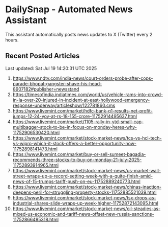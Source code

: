# DailySnap - Automated News Assistant

This assistant automatically posts news updates to X (Twitter) every 2 hours.

## Recent Posted Articles

Last updated: Sat Jul 19 14:20:31 UTC 2025

1. https://www.ndtv.com/india-news/court-orders-probe-after-cops-parade-bhopal-gangster-shave-his-head-8907182#publisher=newsstand
2. https://timesofindia.indiatimes.com/world/us/vehicle-rams-into-crowd-in-la-over-20-injured-in-incident-at-east-hollywood-emergency-response-underway/articleshow/122781860.cms
3. https://www.livemint.com/market/hdfc-bank-q1-results-net-profit-jumps-12-24-yoy-at-rs-18-155-crore-11752914495637.html
4. https://www.livemint.com/market/1105-rally-in-ytd-small-cap-multibagger-stock-to-be-in-focus-on-monday-heres-why-11752906530420.html
5. https://www.livemint.com/market/stock-market-news/tcs-vs-hcl-tech-vs-wipro-which-it-stock-offers-a-better-opportunity-now-11752898141473.html
6. https://www.livemint.com/market/buy-or-sell-sumeet-bagadia-recommends-three-stocks-to-buy-on-monday-21-july-2025-11752893914965.html
7. https://www.livemint.com/market/stock-market-news/us-market-wall-street-wraps-up-a-record-setting-week-with-a-quite-finish-amid-news-of-15-trumps-tariff-push-on-eu-11752889240773.html
8. https://www.livemint.com/market/stock-market-news/chinas-inaction-deepens-peril-for-struggling-property-stocks-11752885521039.html
9. https://www.livemint.com/market/stock-market-news/tsx-drops-as-industrial-shares-slide-wraps-up-week-higher-11752872143095.html
10. https://www.livemint.com/market/stock-market-news/oil-steadies-as-mixed-us-economic-and-tariff-news-offset-new-russia-sanctions-11752866485318.html
